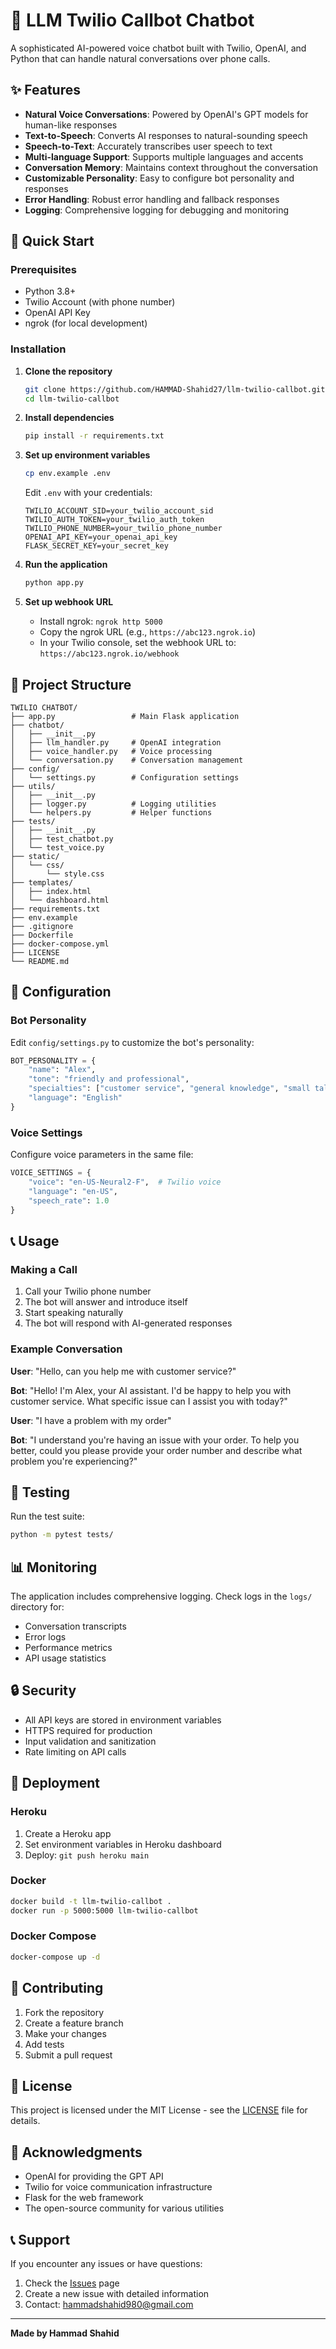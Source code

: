 # 🤖 LLM Twilio Callbot Chatbot

A sophisticated AI-powered voice chatbot built with Twilio, OpenAI, and Python that can handle natural conversations over phone calls.

## ✨ Features

- **Natural Voice Conversations**: Powered by OpenAI's GPT models for human-like responses
- **Text-to-Speech**: Converts AI responses to natural-sounding speech
- **Speech-to-Text**: Accurately transcribes user speech to text
- **Multi-language Support**: Supports multiple languages and accents
- **Conversation Memory**: Maintains context throughout the conversation
- **Customizable Personality**: Easy to configure bot personality and responses
- **Error Handling**: Robust error handling and fallback responses
- **Logging**: Comprehensive logging for debugging and monitoring

## 🚀 Quick Start

### Prerequisites

- Python 3.8+
- Twilio Account (with phone number)
- OpenAI API Key
- ngrok (for local development)

### Installation

1. **Clone the repository**
   ```bash
   git clone https://github.com/HAMMAD-Shahid27/llm-twilio-callbot.git
   cd llm-twilio-callbot
   ```

2. **Install dependencies**
   ```bash
   pip install -r requirements.txt
   ```

3. **Set up environment variables**
   ```bash
   cp env.example .env
   ```
   
   Edit `.env` with your credentials:
   ```env
   TWILIO_ACCOUNT_SID=your_twilio_account_sid
   TWILIO_AUTH_TOKEN=your_twilio_auth_token
   TWILIO_PHONE_NUMBER=your_twilio_phone_number
   OPENAI_API_KEY=your_openai_api_key
   FLASK_SECRET_KEY=your_secret_key
   ```

4. **Run the application**
   ```bash
   python app.py
   ```

5. **Set up webhook URL**
   - Install ngrok: `ngrok http 5000`
   - Copy the ngrok URL (e.g., `https://abc123.ngrok.io`)
   - In your Twilio console, set the webhook URL to: `https://abc123.ngrok.io/webhook`

## 📁 Project Structure

```
TWILIO CHATBOT/
├── app.py                 # Main Flask application
├── chatbot/
│   ├── __init__.py
│   ├── llm_handler.py     # OpenAI integration
│   ├── voice_handler.py   # Voice processing
│   └── conversation.py    # Conversation management
├── config/
│   └── settings.py        # Configuration settings
├── utils/
│   ├── __init__.py
│   ├── logger.py          # Logging utilities
│   └── helpers.py         # Helper functions
├── tests/
│   ├── __init__.py
│   ├── test_chatbot.py
│   └── test_voice.py
├── static/
│   └── css/
│       └── style.css
├── templates/
│   ├── index.html
│   └── dashboard.html
├── requirements.txt
├── env.example
├── .gitignore
├── Dockerfile
├── docker-compose.yml
├── LICENSE
└── README.md
```

## 🔧 Configuration

### Bot Personality

Edit `config/settings.py` to customize the bot's personality:

```python
BOT_PERSONALITY = {
    "name": "Alex",
    "tone": "friendly and professional",
    "specialties": ["customer service", "general knowledge", "small talk"],
    "language": "English"
}
```

### Voice Settings

Configure voice parameters in the same file:

```python
VOICE_SETTINGS = {
    "voice": "en-US-Neural2-F",  # Twilio voice
    "language": "en-US",
    "speech_rate": 1.0
}
```

## 📞 Usage

### Making a Call

1. Call your Twilio phone number
2. The bot will answer and introduce itself
3. Start speaking naturally
4. The bot will respond with AI-generated responses

### Example Conversation

**User**: "Hello, can you help me with customer service?"

**Bot**: "Hello! I'm Alex, your AI assistant. I'd be happy to help you with customer service. What specific issue can I assist you with today?"

**User**: "I have a problem with my order"

**Bot**: "I understand you're having an issue with your order. To help you better, could you please provide your order number and describe what problem you're experiencing?"

## 🧪 Testing

Run the test suite:

```bash
python -m pytest tests/
```

## 📊 Monitoring

The application includes comprehensive logging. Check logs in the `logs/` directory for:

- Conversation transcripts
- Error logs
- Performance metrics
- API usage statistics

## 🔒 Security

- All API keys are stored in environment variables
- HTTPS required for production
- Input validation and sanitization
- Rate limiting on API calls

## 🚀 Deployment

### Heroku

1. Create a Heroku app
2. Set environment variables in Heroku dashboard
3. Deploy: `git push heroku main`

### Docker

```bash
docker build -t llm-twilio-callbot .
docker run -p 5000:5000 llm-twilio-callbot
```

### Docker Compose

```bash
docker-compose up -d
```

## 🤝 Contributing

1. Fork the repository
2. Create a feature branch
3. Make your changes
4. Add tests
5. Submit a pull request

## 📝 License

This project is licensed under the MIT License - see the [LICENSE](LICENSE) file for details.

## 🙏 Acknowledgments

- OpenAI for providing the GPT API
- Twilio for voice communication infrastructure
- Flask for the web framework
- The open-source community for various utilities

## 📞 Support

If you encounter any issues or have questions:

1. Check the [Issues](https://github.com/HAMMAD-Shahid27/llm-twilio-callbot/issues) page
2. Create a new issue with detailed information
3. Contact: hammadshahid980@gmail.com

---


**Made by Hammad Shahid** 
